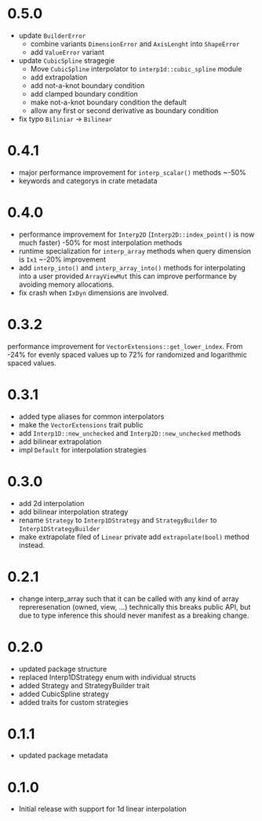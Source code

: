 # 0.5.0
 - update `BuilderError` 
   - combine variants `DimensionError` and `AxisLenght` into `ShapeError`
   - add `ValueError` variant
 - update `CubicSpline` stragegie
   - Move `CubicSpline` interpolator to `interp1d::cubic_spline` module
   - add extrapolation
   - add not-a-knot boundary condition
   - add clamped boundary condition
   - make not-a-knot boundary condition the default
   - allow any first or second derivative as boundary condition
 - fix typo `Biliniar` -> `Bilinear`

# 0.4.1
 - major performance improvement for `interp_scalar()` methods ~-50%
 - keywords and categorys in crate metadata

# 0.4.0
 - performance improvement for `Interp2D` (`Interp2D::index_point()` is now much faster) -50% for most interpolation methods
 - runtime specialization for `interp_array` methods when query dimension is `Ix1` ~-20% improvement
 - add `interp_into()` and `interp_array_into()` methods for interpolating into a user provided `ArrayViewMut`
 this can improve performance by avoiding memory allocations.
 - fix crash when `IxDyn` dimensions are involved.

# 0.3.2
performance improvement for `VectorExtensions::get_lower_index`.
From -24% for evenly spaced values up to 72% for randomized and 
logarithmic spaced values.

# 0.3.1
 - added type aliases for common interpolators
 - make the `VectorExtensions` trait public
 - add `Interp1D::new_unchecked` and `Interp2D::new_unchecked` methods
 - add bilinear extrapolation
 - impl `Default` for interpolation strategies

# 0.3.0
 - add 2d interpolation
 - add bilinear interpolation strategy
 - rename `Strategy` to `Interp1DStrategy` and `StrategyBuilder` to `Interp1DStrategyBuilder`
 - make extrapolate filed of `Linear` private add `extrapolate(bool)` method instead.

# 0.2.1
 - change interp_array such that it can be called with any 
   kind of array repreresenation (owned, view, ...) technically this 
   breaks public API, but due to type inference this should never manifest 
   as a breaking change.

# 0.2.0
 - updated package structure
 - replaced Interp1DStrategy enum with individual structs
 - added Strategy and StrategyBuilder trait
 - added CubicSpline strategy
 - added traits for custom strategies

# 0.1.1
 - updated package metadata

# 0.1.0
 - Initial release with support for 1d linear interpolation

